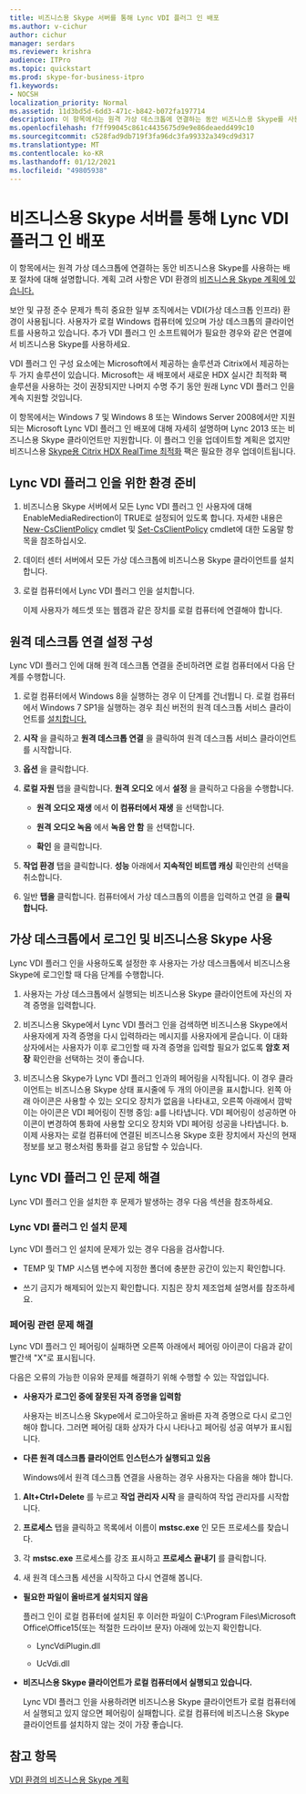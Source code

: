 ```yaml
---
title: 비즈니스용 Skype 서버를 통해 Lync VDI 플러그 인 배포
ms.author: v-cichur
author: cichur
manager: serdars
ms.reviewer: krishra
audience: ITPro
ms.topic: quickstart
ms.prod: skype-for-business-itpro
f1.keywords:
- NOCSH
localization_priority: Normal
ms.assetid: 11d3bd5d-6dd3-471c-b842-b072fa197714
description: 이 항목에서는 원격 가상 데스크톱에 연결하는 동안 비즈니스용 Skype를 사용하는 배포 절차에 대해 설명합니다.
ms.openlocfilehash: f7ff99045c861c4435675d9e9e86deaedd499c10
ms.sourcegitcommit: c528fad9db719f3fa96dc3fa99332a349cd9d317
ms.translationtype: MT
ms.contentlocale: ko-KR
ms.lasthandoff: 01/12/2021
ms.locfileid: "49805938"
---
```

# <a name="deploy-the-lync-vdi-plug-in-with-skype-for-business-server"></a>비즈니스용 Skype 서버를 통해 Lync VDI 플러그 인 배포
 
이 항목에서는 원격 가상 데스크톱에 연결하는 동안 비즈니스용 Skype를 사용하는 배포 절차에 대해 설명합니다. 계획 고려 사항은 VDI 환경의 [비즈니스용 Skype 계획에 있습니다.](../../plan-your-deployment/clients-and-devices/vdi-environments.md)
  
보안 및 규정 준수 문제가 특히 중요한 일부 조직에서는 VDI(가상 데스크톱 인프라) 환경이 사용됩니다. 사용자가 로컬 Windows 컴퓨터에 있으며 가상 데스크톱의 클라이언트를 사용하고 있습니다. 추가 VDI 플러그 인 소프트웨어가 필요한 경우와 같은 연결에서 비즈니스용 Skype를 사용하세요.
  
VDI 플러그 인 구성 요소에는 Microsoft에서 제공하는 솔루션과 Citrix에서 제공하는 두 가지 솔루션이 있습니다. Microsoft는 새 배포에서 새로운 HDX 실시간 최적화 팩 솔루션을 사용하는 것이 권장되지만 나머지 수명 주기 동안 원래 Lync VDI 플러그 인을 계속 지원할 것입니다. 
  
이 항목에서는 Windows 7 및 Windows 8 또는 Windows Server 2008에서만 지원되는 Microsoft Lync VDI 플러그 인 배포에 대해 자세히 설명하며 Lync 2013 또는 비즈니스용 Skype 클라이언트만 지원합니다. 이 플러그 인을 업데이트할 계획은 없지만 비즈니스용 [Skype용 Citrix HDX RealTime 최적화](../../plan-your-deployment/clients-and-devices/vdi-environments.md#Citrix_RT) 팩은 필요한 경우 업데이트됩니다.
  
## <a name="prepare-your-environment-for-the-lync-vdi-plug-in"></a>Lync VDI 플러그 인을 위한 환경 준비
<a name="Prepare_vdi"> </a>

1. 비즈니스용 Skype 서버에서 모든 Lync VDI 플러그 인 사용자에 대해 EnableMediaRedirection이 TRUE로 설정되어 있도록 합니다. 자세한 내용은 [New-CsClientPolicy](https://docs.microsoft.com/powershell/module/skype/new-csclientpolicy?view=skype-ps) cmdlet 및 [Set-CsClientPolicy](https://docs.microsoft.com/powershell/module/skype/set-csclientpolicy?view=skype-ps) cmdlet에 대한 도움말 항목을 참조하십시오.
    
2. 데이터 센터 서버에서 모든 가상 데스크톱에 비즈니스용 Skype 클라이언트를 설치합니다.
    
3. 로컬 컴퓨터에서 Lync VDI 플러그 인을 설치합니다.
    
    이제 사용자가 헤드셋 또는 웹캠과 같은 장치를 로컬 컴퓨터에 연결해야 합니다.
    
## <a name="configure-remote-desktop-connection-settings"></a>원격 데스크톱 연결 설정 구성
<a name="Prepare_vdi"> </a>

Lync VDI 플러그 인에 대해 원격 데스크톱 연결을 준비하려면 로컬 컴퓨터에서 다음 단계를 수행합니다.
  
1. 로컬 컴퓨터에서 Windows 8을 실행하는 경우 이 단계를 건너뜁니 다. 로컬 컴퓨터에서 Windows 7 SP1을 실행하는 경우 최신 버전의 원격 데스크톱 서비스 클라이언트를 [설치합니다.](https://go.microsoft.com/fwlink/p/?LinkId=268032)
    
2. **시작** 을 클릭하고 **원격 데스크톱 연결** 을 클릭하여 원격 데스크톱 서비스 클라이언트를 시작합니다.
    
3. **옵션** 을 클릭합니다.
    
4. **로컬 자원** 탭을 클릭합니다. **원격 오디오** 에서 **설정** 을 클릭하고 다음을 수행합니다.
    
   - **원격 오디오 재생** 에서 **이 컴퓨터에서 재생** 을 선택합니다.
    
   - **원격 오디오 녹음** 에서 **녹음 안 함** 을 선택합니다.
    
   - **확인** 을 클릭합니다.
    
5. **작업 환경** 탭을 클릭합니다. **성능** 아래에서 **지속적인 비트맵 캐싱** 확인란의 선택을 취소합니다.
    
6. 일반 **탭을** 클릭합니다. 컴퓨터에서 가상 데스크톱의 이름을 입력하고 연결 을 **클릭합니다.** 
    
## <a name="sign-in-and-use-skype-for-business-on-the-virtual-desktop"></a>가상 데스크톱에서 로그인 및 비즈니스용 Skype 사용
<a name="SfB_signin"> </a>

Lync VDI 플러그 인을 사용하도록 설정한 후 사용자는 가상 데스크톱에서 비즈니스용 Skype에 로그인할 때 다음 단계를 수행합니다.
  
1. 사용자는 가상 데스크톱에서 실행되는 비즈니스용 Skype 클라이언트에 자신의 자격 증명을 입력합니다.
    
2. 비즈니스용 Skype에서 Lync VDI 플러그 인을 검색하면 비즈니스용 Skype에서 사용자에게 자격 증명을 다시 입력하라는 메시지를 사용자에게 묻습니다. 이 대화 상자에서는 사용자가 이후 로그인할 때 자격 증명을 입력할 필요가 없도록 **암호 저장** 확인란을 선택하는 것이 좋습니다.
    
3. 비즈니스용 Skype가 Lync VDI 플러그 인과의 페어링을 시작됩니다. 이 경우 클라이언트는 비즈니스용 Skype 상태 표시줄에 두 개의 아이콘을 표시합니다. 왼쪽 아래 아이콘은 사용할 수 있는 오디오 장치가 없음을 나타내고, 오른쪽 아래에서 깜박이는 아이콘은 VDI 페어링이 진행 중임: a를 나타냅니다. VDI 페어링이 성공하면 아이콘이 변경하여 통화에 사용할 오디오 장치와 VDI 페어링 성공을 나타냅니다. b. 이제 사용자는 로컬 컴퓨터에 연결된 비즈니스용 Skype 호환 장치에서 자신의 현재 정보를 보고 평소처럼 통화를 걸고 응답할 수 있습니다.
    
## <a name="troubleshoot-the-lync-vdi-plug-in"></a>Lync VDI 플러그 인 문제 해결
<a name="tshoot_VDI"> </a>

Lync VDI 플러그 인을 설치한 후 문제가 발생하는 경우 다음 섹션을 참조하세요.
  
### <a name="issues-with-installing-the-lync-vdi-plug-in"></a>Lync VDI 플러그 인 설치 문제

Lync VDI 플러그 인 설치에 문제가 있는 경우 다음을 검사합니다.
  
- TEMP 및 TMP 시스템 변수에 지정한 폴더에 충분한 공간이 있는지 확인합니다.
    
- 쓰기 금지가 해제되어 있는지 확인합니다. 지침은 장치 제조업체 설명서를 참조하세요.
    
### <a name="troubleshooting-issues-with-pairing"></a>페어링 관련 문제 해결

Lync VDI 플러그 인 페어링이 실패하면 오른쪽 아래에서 페어링 아이콘이 다음과 같이 빨간색 "X"로 표시됩니다. 
  
다음은 오류의 가능한 이유와 문제를 해결하기 위해 수행할 수 있는 작업입니다. 
  
- **사용자가 로그인 중에 잘못된 자격 증명을 입력함**
    
    사용자는 비즈니스용 Skype에서 로그아웃하고 올바른 자격 증명으로 다시 로그인해야 합니다. 그러면 페어링 대화 상자가 다시 나타나고 페어링 성공 여부가 표시됩니다.
    
- **다른 원격 데스크톱 클라이언트 인스턴스가 실행되고 있음**
    
    Windows에서 원격 데스크톱 연결을 사용하는 경우 사용자는 다음을 해야 합니다.
    
1. **Alt+Ctrl+Delete** 를 누르고 **작업 관리자 시작** 을 클릭하여 작업 관리자를 시작합니다.
    
2. **프로세스** 탭을 클릭하고 목록에서 이름이 **mstsc.exe** 인 모든 프로세스를 찾습니다.
    
3. 각 **mstsc.exe** 프로세스를 강조 표시하고 **프로세스 끝내기** 를 클릭합니다. 
    
4. 새 원격 데스크톱 세션을 시작하고 다시 연결해 봅니다. 
    
- **필요한 파일이 올바르게 설치되지 않음**
    
    플러그 인이 로컬 컴퓨터에 설치된 후 이러한 파일이 C:\Program Files\Microsoft Office\Office15(또는 적절한 드라이브 문자) 아래에 있는지 확인합니다.
    
  - LyncVdiPlugin.dll
    
  - UcVdi.dll
    
- **비즈니스용 Skype 클라이언트가 로컬 컴퓨터에서 실행되고 있습니다.**
    
    Lync VDI 플러그 인을 사용하려면 비즈니스용 Skype 클라이언트가 로컬 컴퓨터에서 실행되고 있지 않으면 페어링이 실패합니다. 로컬 컴퓨터에 비즈니스용 Skype 클라이언트를 설치하지 않는 것이 가장 좋습니다.
    
## <a name="see-also"></a>참고 항목
<a name="tshoot_VDI"> </a>

[VDI 환경의 비즈니스용 Skype 계획](../../plan-your-deployment/clients-and-devices/vdi-environments.md)
